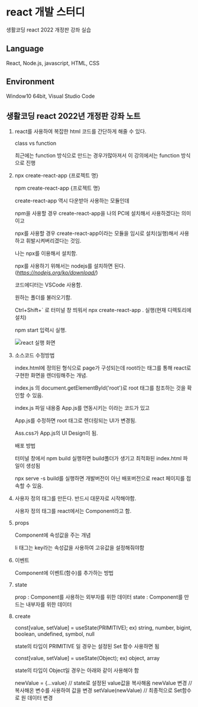 # **react 개발 스터디**

생활코딩 react 2022 개정판 강좌 실습

## Language 

React, Node.js, javascript, HTML, CSS

## Environment

Window10 64bit, Visual Studio Code 

## 생활코딩 react 2022년 개정판 강좌 노트
1.  react를 사용하여 복잡한 html 코드를 간단하게 해줄 수 있다.

    class vs function 

    최근에는 function 방식으로 만드는 경우가많아져서 이 강의에서는 function 방식으로 진행

2.  npx create-react-app {프로젝트 명}

    npm create-react-app {프로젝트 명}

    create-react-app 역시 다운받아 사용하는 모듈인데

    npm을 사용할 경우 create-react-app을 나의 PC에 설치해서 사용하겠다는 의미이고

    npx를 사용할 경우 create-react-app이라는 모듈을 임시로 설치(실행)해서 사용하고 휘발시켜버리겠다는 것임.

    나는 npx를 이용해서 설치함.

    npx를 사용하기 위해서는 nodejs를 설치하면 된다.(*https://nodejs.org/ko/download/*)

    코드에디터는 VSCode 사용함.

    원하는 폴더를 불러오기함.

    Ctrl+Shift+` 로 터미널 창 띄워서 npx create-react-app . 실행(현재 디렉토리에 설치)

    npm start 입력시 실행.
    
    ![react 실행 화면](https://user-images.githubusercontent.com/97032125/166712495-ba72d26f-9dea-4b73-b7fb-6b6ea13c58a1.png)

3.  소스코드 수정방법

    index.html에 정의된 형식으로 page가 구성되는데 root라는 태그를 통해 react로 구현한 화면을 렌더링해주는 개념.

    index.js 의 document.getElementById('root')로 root 태그를 참조하는 것을 확인할 수 있음.
    
    index.js 파일 내용중 App.js를 연동시키는 <App />이라는 코드가 있고

    App.js를 수정하면 root 태그로 렌더링되는 UI가 변경됨.

    Ass.css가 App.js의 UI Design이 됨.

    배포 방법

    터미널 창에서 npm build 실행하면 build폴더가 생기고 최적화된 index.html 파일이 생성됨

    npx serve -s build를 실행하면 개발버전이 아닌 배포버전으로 react 페이지를 접속할 수 있음.

    
4.  사용자 정의 태그를 만든다. 반드시 대문자로 시작해야함.

    사용자 정의 태그를 react에서는 Component라고 함.


5.  props

    Component에 속성값을 주는 개념

    li 태그는 key라는 속성값을 사용하여 고유값을 설정해줘야함 

6.  이벤트

    Component에 이벤트(함수)를 추가하는 방법

7.  state

    prop : Component를 사용하는 외부자를 위한 데이터
    state : Component를 만드는 내부자를 위한 데이터

8.  create

    const[value, setValue] = useState(PRIMITIVE);
    ex) string, number, bigint, boolean, undefined, symbol, null

    state의 타입이 PRIMITIVE 일 경우는 설정된 Set 함수 사용하면 됨

    const[value, setValue] = useState(Object);
    ex) object, array

    state의 타입이 Object일 경우는 아래와 같이 사용해야 함

    newValue = {...value}   // state로 설정된 value값을 복사해옴
    newValue 변경           // 복사해온 변수를 사용하여 값을 변경
    setValue(newValue)      // 최종적으로 Set함수로 원 데이터 변경